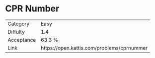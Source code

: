 # CPR Number

<table>
    <tr>
        <td>Category</td>
        <td>Easy</td>
    </tr>
    <tr>
        <td>Diffulty</td>
        <td>1.4</td>
    </tr>
    <tr>
        <td>Acceptance</td>
        <td>63.3 %</td>
    </tr>
    <tr>
        <td>Link</td>
        <td>https://open.kattis.com/problems/cprnummer</td>
    </tr>
</table>